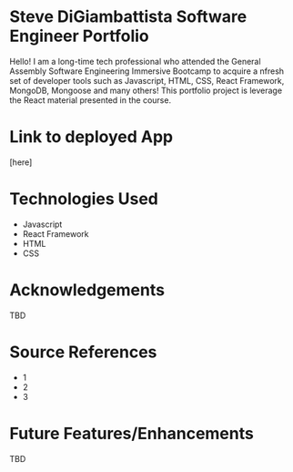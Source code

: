 # Steve DiGiambattista Software Engineer Portfolio

Hello!  I am a long-time tech professional who attended the General Assembly Software Engineering Immersive Bootcamp to acquire a nfresh set of developer tools such as Javascript, HTML, CSS, React Framework, MongoDB, Mongoose and many others!  This portfolio project is leverage the React material presented in the course.

# Link to deployed App
[here]

# Technologies Used

- Javascript
- React Framework
- HTML
- CSS

# Acknowledgements

TBD

# Source References 
- 1
- 2
- 3

# Future Features/Enhancements

TBD